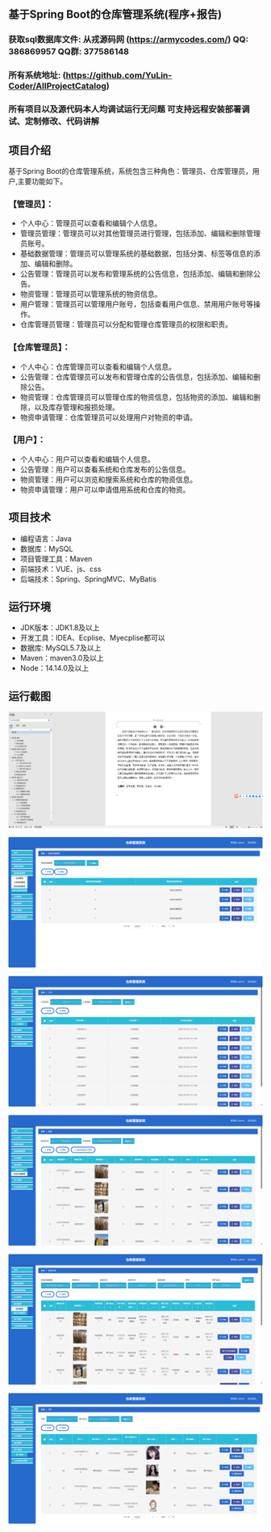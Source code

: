 ## 基于Spring Boot的仓库管理系统(程序+报告)

###  获取sql数据库文件: 从戎源码网 (https://armycodes.com/) QQ: 386869957 QQ群: 377586148
###  所有系统地址: (https://github.com/YuLin-Coder/AllProjectCatalog) 
###  所有项目以及源代码本人均调试运行无问题 可支持远程安装部署调试、定制修改、代码讲解

## 项目介绍
基于Spring Boot的仓库管理系统，系统包含三种角色：管理员、仓库管理员，用户,主要功能如下。

### 【管理员】：
- 个人中心：管理员可以查看和编辑个人信息。
- 管理员管理：管理员可以对其他管理员进行管理，包括添加、编辑和删除管理员账号。
- 基础数据管理：管理员可以管理系统的基础数据，包括分类、标签等信息的添加、编辑和删除。
- 公告管理：管理员可以发布和管理系统的公告信息，包括添加、编辑和删除公告。
- 物资管理：管理员可以管理系统的物资信息。
- 用户管理：管理员可以管理用户账号，包括查看用户信息、禁用用户账号等操作。
- 仓库管理员管理：管理员可以分配和管理仓库管理员的权限和职责。

### 【仓库管理员】：
- 个人中心：仓库管理员可以查看和编辑个人信息。
- 公告管理：仓库管理员可以发布和管理仓库的公告信息，包括添加、编辑和删除公告。
- 物资管理：仓库管理员可以管理仓库的物资信息，包括物资的添加、编辑和删除，以及库存管理和报损处理。
- 物资申请管理：仓库管理员可以处理用户对物资的申请。

### 【用户】：
- 个人中心：用户可以查看和编辑个人信息。
- 公告管理：用户可以查看系统和仓库发布的公告信息。
- 物资管理：用户可以浏览和搜索系统和仓库的物资信息。
- 物资申请管理：用户可以申请借用系统和仓库的物资。

## 项目技术
- 编程语言：Java
- 数据库：MySQL
- 项目管理工具：Maven
- 前端技术：VUE、js、css
- 后端技术：Spring、SpringMVC、MyBatis

## 运行环境
- JDK版本：JDK1.8及以上
- 开发工具：IDEA、Ecplise、Myecplise都可以
- 数据库: MySQL5.7及以上
- Maven：maven3.0及以上
- Node：14.14.0及以上

## 运行截图
![](screenshot/1.png)

![](screenshot/2.png)

![](screenshot/3.png)

![](screenshot/4.png)

![](screenshot/5.png)

![](screenshot/6.png)

